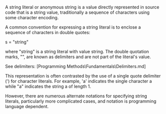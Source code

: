 A string literal or anonymous string is a value directly represented in source code that is a string value, traditionally a sequence of characters using some character encoding.

A common convention for expressing a string literal is to enclose a sequence of characters in double quotes:

  s = "string"

where "string" is a string literal with value string. The double quotation marks, "", are known as delimiters and are not part of the literal's value.

See delimiters:
[Programming Methods\Fundamentals\Delimiters.md]

This representation is often contrasted by the use of a single quote delimiter (') for character literals. For example, 'a' indicates the single character a while "a" indicates the string a of length 1.

However, there are numerous alternate notations for specifying string literals, particularly more complicated cases, and notation is programming language dependent.
